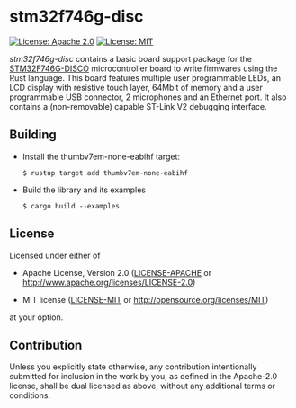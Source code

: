 # stm32f746g-disc

[![License: Apache 2.0](https://img.shields.io/badge/License-Apache%202.0-blue.svg)](https://opensource.org/licenses/Apache-2.0)
[![License: MIT](https://img.shields.io/badge/License-MIT-yellow.svg)](https://opensource.org/licenses/MIT)

_stm32f746g-disc_ contains a basic board support package for the
[STM32F746G-DISCO](https://www.st.com/en/evaluation-tools/32f746gdiscovery.html)
microcontroller board to write firmwares using the Rust language. This board features
multiple user programmable LEDs, an LCD display with resistive touch layer,
64Mbit of memory and a user programmable USB connector, 2 microphones and an Ethernet
port. It also contains a (non-removable) capable ST-Link V2 debugging interface.

## Building

- Install the thumbv7em-none-eabihf target:
  ```
  $ rustup target add thumbv7em-none-eabihf
  ```
- Build the library and its examples
  ```
  $ cargo build --examples
  ```

## License

Licensed under either of

- Apache License, Version 2.0 ([LICENSE-APACHE](LICENSE-APACHE) or
  http://www.apache.org/licenses/LICENSE-2.0)

- MIT license ([LICENSE-MIT](LICENSE-MIT) or http://opensource.org/licenses/MIT)

at your option.

## Contribution

Unless you explicitly state otherwise, any contribution intentionally submitted
for inclusion in the work by you, as defined in the Apache-2.0 license, shall be
dual licensed as above, without any additional terms or conditions.
